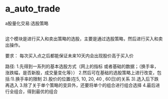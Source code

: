 # a_auto_trade
a股量化交易:选股策略
##
这个模块是进行买入和卖出策略的选股，主要是通过选股策略，然后进行买入和卖出操作。

要求：
    每次买入点之后都能保证未来10天内会出现股价高于买入价

路径:
    1.先得到一系列的基本选股方式（网上的指标 或者基础的数据；（换手率，涨跌幅，是否新股，成交量变化等））
    2.然后可在基础的选股策略上进行改变，包括:1).换手率的限制 2).股价的位置(在5, 10, 20, 40 , 60日)的关系 3).选入后下跌再选入
    3.除了关于单个策略的变异外，还要将单个的组合进行组合选择
    4.最后进行全组合，得到最优的组合